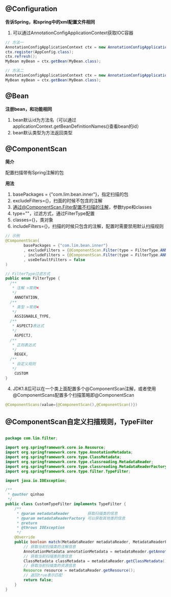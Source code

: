 @Configuration
------
**告诉Spring，和spring中的xml配置文件相同**
1. 可以通过AnnotationConfigApplicationContext获取IOC容器

```java
// 方法一
AnnotationConfigApplicationContext ctx = new AnnotationConfigApplicationContext();
ctx.register(AppConfig.class);
ctx.refresh();
MyBean myBean = ctx.getBean(MyBean.class);

// 方法二
AnnotationConfigApplicationContext ctx = new AnnotationConfigApplicationContext(AppConfig.class);
MyBean myBean = ctx.getBean(MyBean.class);
```
@Bean
------
**注册bean，和<bean/>功能相同**
1. bean默认id为方法名（可以通过applicationContext.getBeanDefinitionNames()查看bean的id）
2. bean默认类型为方法返回类型

@ComponentScan
------
**简介**

配置扫描带有Spring注解的包

**用法**
1. basePackages = {"com.lim.bean.inner"}，指定扫描的包
2. excludeFilters={}，扫面的时候不包含的注解
  1. 通过@ComponentScan.Filter配置不扫描的注解，参数type和classes
  2. type=""，过滤方式，通过FilterType配置
  3. classes={}，类对象
3. includeFilters={}，扫描的时候只包含的注解，配置时需要禁用默认扫描规则

```java
// 示例
@ComponentScan(
        basePackages = {"com.lim.bean.inner"}
        , excludeFilters = {@ComponentScan.Filter(type = FilterType.ANNOTATION, classes = {Repository.class}), @ComponentScan.Filter(type = FilterType.ASSIGNABLE_TYPE, classes = {InnerService.class})}
        , includeFilters = {@ComponentScan.Filter(type = FilterType.ANNOTATION, classes = {Controller.class})}
        , useDefaultFilters = false
)

// FilterType过滤方式
public enum FilterType {
  /**
   * 注解 >常用<
   */
	ANNOTATION,
  /**
   * 类型 >常用<
   */
	ASSIGNABLE_TYPE,
  /**
   * ASPECTJ表达式
   */
	ASPECTJ,
  /**
   * 正则表达式
   */
	REGEX,
  /**
   * 自定义规则
   */
	CUSTOM
}
```
4. JDK1.8后可以在一个类上面配置多个@ComponentScan注解，或者使用@ComponentScans配置多个扫描策略即@ComponentScan

```java
@ComponentScans(value={@ComponentScan(),@ComponentScan()})
```
@ComponentScan自定义扫描规则，TypeFilter
------
```java

package com.lim.filter;

import org.springframework.core.io.Resource;
import org.springframework.core.type.AnnotationMetadata;
import org.springframework.core.type.ClassMetadata;
import org.springframework.core.type.classreading.MetadataReader;
import org.springframework.core.type.classreading.MetadataReaderFactory;
import org.springframework.core.type.filter.TypeFilter;

import java.io.IOException;

/**
 * @author qinhao
 */
public class CustomTypeFilter implements TypeFilter {
    /**
     * @param metadataReader        获取扫描类的信息
     * @param metadataReaderFactory 可以获取其他类的信息
     * @return
     * @throws IOException
     */
    @Override
    public boolean match(MetadataReader metadataReader, MetadataReaderFactory metadataReaderFactory) throws IOException {
        // 获取当前扫描类的注解信息
        AnnotationMetadata annotationMetadata = metadataReader.getAnnotationMetadata();
        // 获取当前扫描类的类信息
        ClassMetadata classMetadata = metadataReader.getClassMetadata();
        // 获取当前扫描类的资源信息
        Resource resource = metadataReader.getResource();
        // 返回true表示匹配
        return false;
    }
}
```
